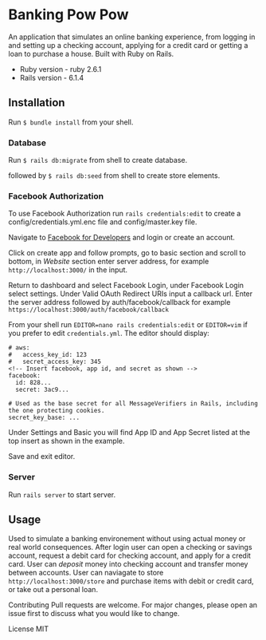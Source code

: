 # Banking Pow Pow 
An application that simulates an online banking experience, from logging in and setting up a checking account, applying for a credit card or getting a loan to purchase a house. Built with Ruby on Rails.

* Ruby version - ruby 2.6.1
* Rails version - 6.1.4

## Installation
Run `$ bundle install` from your shell.

### Database
Run `$ rails db:migrate` from shell to create database.

followed by `$ rails db:seed` from shell to create store elements.

### Facebook Authorization
To use Facebook Authorization run `rails credentials:edit` to create a config/credentials.yml.enc file and config/master.key file.

Navigate to [Facebook for Developers](https://developers.facebook.com/) and login or create an account.

Click on create app and follow prompts, go to basic section and scroll to bottom, in *Website* section enter server address, for example `http://localhost:3000/` in the input.

Return to dashboard and select Facebook Login, under Facebook Login select settings. Under Valid OAuth Redirect URIs input a callback url. Enter the server address followed by auth/facebook/callback for example `https://localhost:3000/auth/facebook/callback`

From your shell run `EDITOR=nano rails credentials:edit` or `EDITOR=vim` if you prefer to edit `credentials.yml`.
The editor should display:
```
# aws:
#   access_key_id: 123
#   secret_access_key: 345
<!-- Insert facebook, app id, and secret as shown -->
facebook:
  id: 828...
  secret: 3ac9...

# Used as the base secret for all MessageVerifiers in Rails, including the one protecting cookies.
secret_key_base: ...
```

Under Settings and Basic you will find App ID and App Secret listed at the top insert as shown in the example.

Save and exit editor.

### Server
Run `rails server` to start server.

## Usage
Used to simulate a banking environement without using actual money or real world consequences. After login user can open a checking or savings account, request a debit card for checking account, and apply for a credit card. User can *deposit* money into checking account and transfer money between accounts. User can naviagate to store `http://localhost:3000/store` and purchase items with debit or credit card, or take out a personal loan.

Contributing
Pull requests are welcome. For major changes, please open an issue first to discuss what you would like to change.

License
MIT